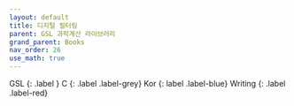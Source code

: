 ```yaml
---
layout: default
title: 디지털 필터링
parent: GSL 과학계산 라이브러리
grand_parent: Books
nav_order: 26
use_math: true
---
```


GSL
{: .label }
C
{: .label .label-grey}
Kor
{: label .label-blue}
Writing
{: .label .label-red}